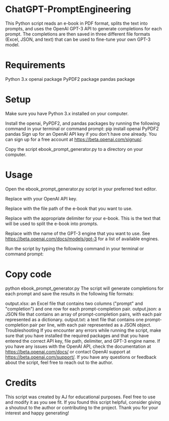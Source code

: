 # ChatGPT-PromptEngineering
This Python script reads an e-book in PDF format, splits the text into prompts, and uses the OpenAI GPT-3 API to generate completions for each prompt. The completions are then saved in three different file formats (Excel, JSON, and text) that can be used to fine-tune your own GPT-3 model.  

# Requirements
Python 3.x
openai package
PyPDF2 package
pandas package

# Setup
Make sure you have Python 3.x installed on your computer.

Install the openai, PyPDF2, and pandas packages by running the following command in your terminal or command prompt:
pip install openai PyPDF2 pandas
Sign up for an OpenAI API key if you don't have one already. You can sign up for a free account at https://beta.openai.com/signup/.

Copy the script ebook_prompt_generator.py to a directory on your computer.

# Usage
Open the ebook_prompt_generator.py script in your preferred text editor.

Replace <insert API key here> with your OpenAI API key.

Replace <insert file path here> with the file path of the e-book that you want to use.

Replace <insert delimiter here> with the appropriate delimiter for your e-book. This is the text that will be used to split the e-book into prompts.

Replace <insert GPT-3 engine here> with the name of the GPT-3 engine that you want to use. See https://beta.openai.com/docs/models/gpt-3 for a list of available engines.

Run the script by typing the following command in your terminal or command prompt:

# Copy code
python ebook_prompt_generator.py
The script will generate completions for each prompt and save the results in the following file formats:

output.xlsx: an Excel file that contains two columns ("prompt" and "completion") and one row for each prompt-completion pair.
output.json: a JSON file that contains an array of prompt-completion pairs, with each pair represented as a dictionary.
output.txt: a text file that contains one prompt-completion pair per line, with each pair represented as a JSON object.
Troubleshooting
If you encounter any errors while running the script, make sure that you have installed the required packages and that you have entered the correct API key, file path, delimiter, and GPT-3 engine name.
If you have any issues with the OpenAI API, check the documentation at https://beta.openai.com/docs/ or contact OpenAI support at https://beta.openai.com/support/.
If you have any questions or feedback about the script, feel free to reach out to the author.

# Credits
This script was created by AJ for educational purposes. Feel free to use and modify it as you see fit. If you found this script helpful, consider giving a shoutout to the author or contributing to the project. Thank you for your interest and happy generating!
